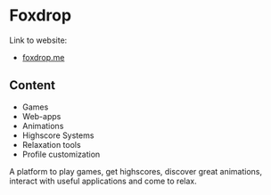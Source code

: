 # Foxdrop

Link to website:

- <a href="https://foxdrop.me">foxdrop.me</a>

## Content

- Games
- Web-apps
- Animations
- Highscore Systems
- Relaxation tools
- Profile customization

A platform to play games, get highscores, discover great animations, interact with useful applications and come to relax.
